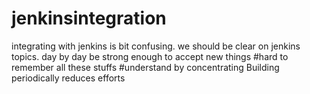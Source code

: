 # jenkinsintegration
integrating with jenkins is bit confusing. we should be clear on jenkins topics.
day by day be strong enough to accept new things
#hard to remember all these stuffs
#understand by concentrating
Building periodically reduces efforts
